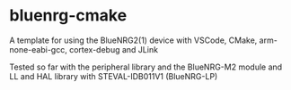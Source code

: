 # bluenrg-cmake

A template for using the BlueNRG2(1) device with VSCode, CMake, arm-none-eabi-gcc, cortex-debug and JLink

Tested so far with the peripheral library and the BlueNRG-M2 module and LL and HAL library with STEVAL-IDB011V1 (BlueNRG-LP)